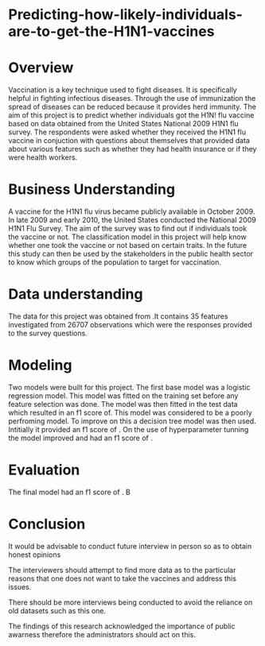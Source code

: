 # Predicting-how-likely-individuals-are-to-get-the-H1N1-vaccines
# Overview
Vaccination is a key technique used to fight diseases. It is specifically helpful in fighting infectious diseases. Through the use of immunization the spread of diseases can be reduced because it provides herd immunity.
The aim of this project is to predict whether individuals got the H1N! flu vaccine based on data obtained from the United States National 2009 H1N1 flu survey.
The respondents were asked whether they received the H1N1 flu vaccine in conjuction with questions about themselves that provided data about various features such as whether they had health insurance or if they were health workers.
# Business Understanding 
A vaccine for the H1N1 flu virus became publicly available in October 2009. In late 2009 and early 2010, the United States conducted the National 2009 H1N1 Flu Survey. The aim of the survey was to find out if individuals took the vaccine or not. The classification model in this project will help know whether one took the vaccine or not based on certain traits. In the future this study can then be used by the stakeholders in the public health sector to know which groups of the population to target for vaccination.
# Data understanding
The data for this project was obtained from .It contains 35 features investigated from 26707 observations which were the responses provided to the survey questions.
# Modeling
Two models were built for this project. The first base model was a logistic regression model. This model was fitted on the training set before any feature selection was done. The model was then fitted in the test data which resulted in an f1 score of. This model was considered to be a poorly perfroming model.
To improve on this a decision tree model was then used. Intitially it provided an f1 score of . On the use of hyperparameter tunning  the model improved and had an f1 score of .
# Evaluation
The final model had an f1 score of . B
# Conclusion
It would be advisable to conduct future interview in person so as to obtain
honest opinions

The interviewers should attempt to find more data as to the particular reasons 
that one does not want to take the vaccines and address this issues.

There should be more interviews being conducted to avoid the reliance on old 
datasets such as this one.

The findings of this research acknowledged the importance of public awarness 
therefore the administrators should act on this.


